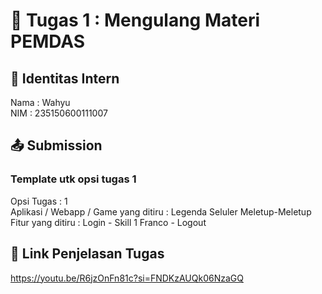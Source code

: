 # 📁 Tugas 1 : Mengulang Materi PEMDAS

## 👤 Identitas Intern
Nama : Wahyu        
NIM  : 235150600111007


## 📤 Submission

### Template utk opsi tugas 1
Opsi Tugas : 1        
Aplikasi / Webapp / Game yang ditiru : Legenda Seluler Meletup-Meletup   
Fitur yang ditiru : Login - Skill 1 Franco - Logout     

## 🔗 Link Penjelasan Tugas

https://youtu.be/R6jzOnFn81c?si=FNDKzAUQk06NzaGQ

